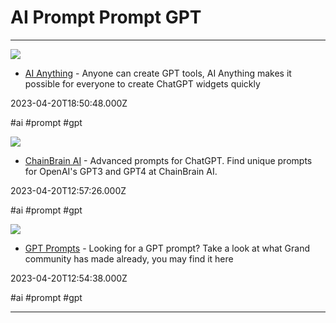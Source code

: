 # AI  Prompt  Prompt  GPT

---

![](https://rdl.ink/render/https%3A%2F%2Faianything.netlify.app)

- [AI Anything](https://aianything.netlify.app) - Anyone can create GPT tools, AI Anything makes it possible for everyone to create ChatGPT widgets quickly

2023-04-20T18:50:48.000Z

#ai #prompt #gpt

![](https://static.wixstatic.com/media/092212_1b78a629569742b4b6666f394e76f925%7Emv2.png/v1/fit/w_2500,h_1330,al_c/092212_1b78a629569742b4b6666f394e76f925%7Emv2.png)

- [ChainBrain AI](https://www.chainbrainai.com) - Advanced prompts for ChatGPT. Find unique prompts for OpenAI's GPT3 and GPT4 at ChainBrain AI.

2023-04-20T12:57:26.000Z

#ai #prompt #gpt

![](https://grand.app/images/grandlogo.png)

- [GPT Prompts](https://grand.app/gallery) - Looking for a GPT prompt? Take a look at what Grand community has made already, you may find it here

2023-04-20T12:54:38.000Z

#ai #prompt #gpt

---

